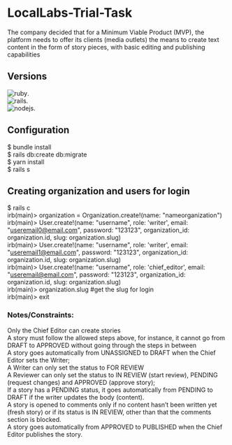 # LocalLabs-Trial-Task
The company decided that for a Minimum Viable Product (MVP), the platform needs to
offer its clients (media outlets) the means to create text content in the form of story pieces,
with basic editing and publishing capabilities

## Versions

![ruby](https://img.shields.io/badge/Ruby-3.0.1-red.svg). <br />
![rails](https://img.shields.io/badge/Rails-6.1.3-red.svg). <br />
![nodejs](https://img.shields.io/badge/Nodejs-14.15-red.svg). <br />

## Configuration

$ bundle install <br />
$ rails db:create db:migrate <br />
$ yarn install <br />
$ rails s 

## Creating organization and users for login

$ rails c <br />
irb(main)> organization = Organization.create!(name: "nameorganization") <br />
irb(main)> User.create!(name: "username", role: 'writer', email: "useremail0@email.com", password: "123123", organization_id: organization.id, slug: organization.slug) <br />
irb(main)> User.create!(name: "username", role: 'writer', email: "useremail1@email.com", password: "123123", organization_id: organization.id, slug: organization.slug) <br />
irb(main)> User.create!(name: "username", role: 'chief_editor', email: "useremail@email.com", password: "123123", organization_id: organization.id, slug: organization.slug) <br />
irb(main)> organization.slug #get the slug for login <br />
irb(main)> exit <br />

### Notes/Constraints:
Only the Chief Editor can create stories <br />
A story must follow the allowed steps above, for instance, it cannot go from DRAFT to APPROVED without going through the steps in between <br />
A story goes automatically from UNASSIGNED to DRAFT when the Chief Editor sets the Writer; <br />
A Writer can only set the status to FOR REVIEW <br />
A Reviewer can only set the status to IN REVIEW (start review), PENDING (request changes) and APPROVED (approve story); <br />
If a story has a PENDING status, it goes automatically from PENDING to DRAFT if the writer updates the body (content). <br />
A story is opened to comments only if no content hasn’t been written yet (fresh story) or if its status is IN REVIEW, other than that the comments section is blocked. <br />
A story goes automatically from APPROVED to PUBLISHED when the Chief Editor publishes the story. <br />
